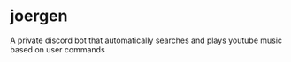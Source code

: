 # joergen
A private discord bot that automatically searches and plays youtube music based on user commands

